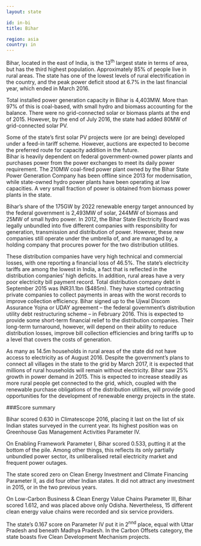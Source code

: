 ```yaml
---
layout: state

id: in-bi
title: Bihar

region: asia
country: in
---
```

Bihar, located in the east of India, is the 13<sup>th</sup> largest state in terms of area, but has the third highest population. Approximately 85% of people live in rural areas. The state has one of the lowest levels of rural electrification in the country, and the peak power deficit stood at 6.7% in the last financial year, which ended in March 2016.

Total installed power generation capacity in Bihar is 4,403MW. More than 97% of this is coal-based, with small hydro and biomass accounting for the balance. There were no grid-connected solar or biomass plants at the end of 2015. However, by the end of July 2016, the state had added 80MW of grid-connected solar PV.

Some of the state’s first solar PV projects were (or are being) developed under a feed-in tariff scheme. However, auctions are expected to become the preferred route for capacity addition in the future.  
Bihar is heavily dependent on federal government-owned power plants and purchases power from the power exchanges to meet its daily power requirement. The 210MW coal-fired power plant owned by the Bihar State Power Generation Company has been offline since 2013 for modernisation, while state-owned hydro power plants have been operating at low capacities. A very small fraction of power is obtained from biomass power plants in the state.  

Bihar’s share of the 175GW by 2022 renewable energy target announced by the federal government is 2,493MW of solar, 244MW of biomass and 25MW of small hydro power.
In 2012, the Bihar State Electricity Board was legally unbundled into five different companies with responsibility for generation, transmission and distribution of power. However, these new companies still operate under the umbrella of, and are managed by, a holding company that procures power for the two distribution utilities.

These distribution companies have very high technical and commercial losses, with one reporting a financial loss of 46.5%. The state’s electricity tariffs are among the lowest in India, a fact that is reflected in the distribution companies’ high deficits. In addition, rural areas have a very poor electricity bill payment record. Total distribution company debt in September 2015 was INR31.1bn ($485m). They have started contracting private companies to collect payments in areas with the worst records to improve collection efficiency. 
Bihar signed up to the Ujwal Discom Assurance Yojna or UDAY agreement – the federal government’s distribution utility debt restructuring scheme – in February 2016. This is expected to provide some short-term financial relief to the distribution companies. Their long-term turnaround, however, will depend on their ability to reduce distribution losses, improve bill collection efficiencies and bring tariffs up to a level that covers the costs of generation.

As many as 14.5m households in rural areas of the state did not have access to electricity as of August 2016. Despite the government’s plans to connect all villages in the state to the grid by March 2017, it is expected that millions of rural households will remain without electricity. 
Bihar saw 25% growth in power demand in 2015. This is expected to increase steadily as more rural people get connected to the grid, which, coupled with the renewable purchase obligations of the distribution utilities, will provide good opportunities for the development of renewable energy projects in the state.


###Score summary

Bihar scored 0.630 in Climatescope 2016, placing it last on the list of six Indian states surveyed in the current year. Its highest position was on Greenhouse Gas Management Activities Parameter IV. 

On Enabling Framework Parameter I, Bihar scored 0.533, putting it at the bottom of the pile. Among other things, this reflects its only partially unbundled power sector, its unliberalised retail electricity market and frequent power outages.

The state scored zero on Clean Energy Investment and Climate Financing Parameter II, as did four other Indian states. It did not attract any investment in 2015, or in the two previous years.

On Low-Carbon Business & Clean Energy Value Chains Parameter III, Bihar scored 1.612, and was placed above only Odisha. Nevertheless, 15 different clean energy value chains were recorded and six service providers.

The state’s 0.167 score on Parameter IV put it in 2<sup>nnd</sup> place, equal with Uttar Pradesh and beneath Madhya Pradesh. In the Carbon Offsets category, the state boasts five Clean Development Mechanism projects.
